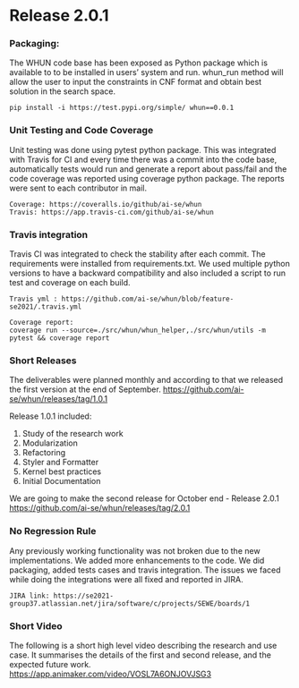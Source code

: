 # Release 2.0.1

### Packaging: 
The WHUN code base has been exposed as Python package which is available to to be installed in users’ system and run. whun_run method will allow the user to input the constraints in CNF format and obtain best solution in the search space. 

```
pip install -i https://test.pypi.org/simple/ whun==0.0.1 
```

### Unit Testing and Code Coverage

Unit testing was done using pytest python package. This was integrated with Travis for CI and every time there was a commit into the code base, automatically tests would run and generate a report about pass/fail and the code coverage was reported using coverage python package. The reports were sent to each contributor in mail. 

```
Coverage: https://coveralls.io/github/ai-se/whun
Travis: https://app.travis-ci.com/github/ai-se/whun
```

### Travis integration

Travis CI was integrated to check the stability after each commit. The requirements were installed from requirements.txt. We used multiple python versions to have a backward compatibility and also included a script to run test and coverage on each build. 
```
Travis yml : https://github.com/ai-se/whun/blob/feature-se2021/.travis.yml 

Coverage report:
coverage run --source=./src/whun/whun_helper,./src/whun/utils -m pytest && coverage report
```

### Short Releases

The deliverables were planned monthly and according to that we released the first version at the end of September. 
https://github.com/ai-se/whun/releases/tag/1.0.1

Release 1.0.1 included: 
1. Study of the research work
2. Modularization
3. Refactoring
4. Styler and Formatter
5. Kernel best practices
6. Initial Documentation

We are going to make the second release for October end - Release 2.0.1
https://github.com/ai-se/whun/releases/tag/2.0.1

### No Regression Rule

Any previously working functionality was not broken due to the new implementations. We added more enhancements to the code. We did packaging, added tests cases and travis integration. The issues we faced while doing the integrations were all fixed and reported in JIRA. 
```
JIRA link: https://se2021-group37.atlassian.net/jira/software/c/projects/SEWE/boards/1
```
### Short Video 

The following is a short high level video describing the research and use case.
It summarises the details of the first and second release, and the expected future work.
https://app.animaker.com/video/VOSL7A6ONJOVJSG3